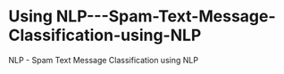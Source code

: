 # Using NLP---Spam-Text-Message-Classification-using-NLP
NLP - Spam Text Message Classification using NLP
